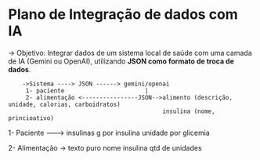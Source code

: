 # Plano de Integração de dados com IA

-> Objetivo: 
      Integrar dados de um sistema local de saúde com uma camada de IA (Gemini ou OpenAI), utilizando **JSON como formato de troca de dados**.
    
        ->Sistema ----> JSON ------> gemini/openai
         1- paciente                       |
	     2- alimentação <----------------JSON-->alimento (descrição, unidade, calorias, carboidratos)               
	                                            insulina (nome, princioativo) 



1- Paciente ---> insulinas
	             g por insulina 
		         unidade por glicemia

2- Alimentação -> texto puro
                  nome insulina
		          qtd de unidades
